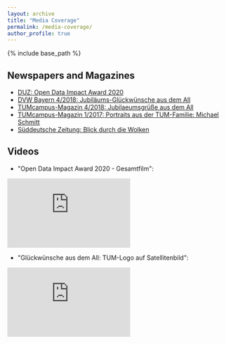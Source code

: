 ```yaml
---
layout: archive
title: "Media Coverage"
permalink: /media-coverage/
author_profile: true
---
```

 
{% include base_path %}

## Newspapers and Magazines
*  <a href="/media/open_data_impact_award_preistraeger_2020.pdf" target="_blank">DUZ: Open Data Impact Award 2020</a>
*  <a href="/media/50-AN Jubiläum.pdf" target="_blank">DVW Bayern 4/2018: Jubiläums-Glückwünsche aus dem All</a>
*  <a href="/media/TUMcampus_18_4_Jubilaeumsgruesse.pdf" target="_blank">TUMcampus-Magazin 4/2018: Jubilaeumsgrüße aus dem All</a>
*  <a href="/media/TUMcampus_1_17.pdf" target="_blank">TUMcampus-Magazin 1/2017: Portraits aus der TUM-Familie: Michael Schmitt</a>
*  <a href="/media/SZ.pdf" target="_blank">Süddeutsche Zeitung: Blick durch die Wolken</a>


## Videos
* "Open Data Impact Award 2020 - Gesamtfilm":  
 
 <iframe width="280" height="158" src="https://www.youtube-nocookie.com/embed/HTjjRcqP4eI" frameborder="0" allow="accelerometer; autoplay; encrypted-media; gyroscope; picture-in-picture" allowfullscreen></iframe>

* "Glückwünsche aus dem All: TUM-Logo auf Satellitenbild":  
 
 <iframe width="280" height="158" src="https://www.youtube-nocookie.com/embed/4h5tRs3TMvk" frameborder="0" allow="accelerometer; autoplay; encrypted-media; gyroscope; picture-in-picture" allowfullscreen></iframe>
  
